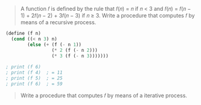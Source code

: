> A function 𝑓 is defined by the rule that 𝑓(𝑛) = 𝑛 if 𝑛 < 3 and 𝑓(𝑛) = 𝑓(𝑛 − 1) + 2𝑓(𝑛 − 2) + 3𝑓(𝑛 − 3) if 𝑛 ≥ 3. 
> Write a procedure that computes 𝑓 by means of a recursive process.
```scheme
(define (f n)
  (cond ((< n 3) n)
        (else (+ (f (- n 1))
                 (* 2 (f (- n 2)))
                 (* 3 (f (- n 3)))))))
               
; print (f 6)
; print (f 4)  ; = 11
; print (f 5)  ; = 25
; print (f 6)  ; = 59
```
> Write a procedure that computes 𝑓 by means of a iterative process.
